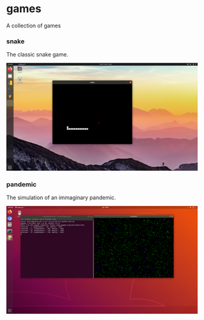 # games
A collection of games

### snake
The classic snake game.

![alt text](https://github.com/mattianeroni/games/blob/main/example1.png)


### pandemic
The simulation of an immaginary pandemic. 

![alt text](https://github.com/mattianeroni/games/blob/main/example.png)
